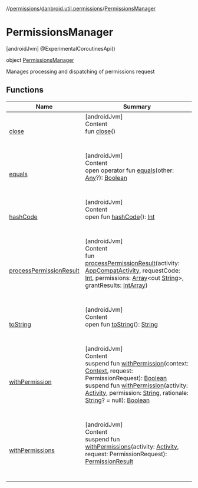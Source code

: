 //[permissions](../../index.md)/[danbroid.util.permissions](../index.md)/[PermissionsManager](index.md)



# PermissionsManager  
 [androidJvm] @ExperimentalCoroutinesApi()  
  
object [PermissionsManager](index.md)

Manages processing and dispatching of permissions request

   


## Functions  
  
|  Name|  Summary| 
|---|---|
| <a name="danbroid.util.permissions/PermissionsManager/close/#/PointingToDeclaration/"></a>[close](close.md)| <a name="danbroid.util.permissions/PermissionsManager/close/#/PointingToDeclaration/"></a>[androidJvm]  <br>Content  <br>fun [close](close.md)()  <br><br><br>
| <a name="kotlin/Any/equals/#kotlin.Any?/PointingToDeclaration/"></a>[equals](index.md#%5Bkotlin%2FAny%2Fequals%2F%23kotlin.Any%3F%2FPointingToDeclaration%2F%5D%2FFunctions%2F-1671723708)| <a name="kotlin/Any/equals/#kotlin.Any?/PointingToDeclaration/"></a>[androidJvm]  <br>Content  <br>open operator fun [equals](index.md#%5Bkotlin%2FAny%2Fequals%2F%23kotlin.Any%3F%2FPointingToDeclaration%2F%5D%2FFunctions%2F-1671723708)(other: [Any](https://kotlinlang.org/api/latest/jvm/stdlib/kotlin/-any/index.html)?): [Boolean](https://kotlinlang.org/api/latest/jvm/stdlib/kotlin/-boolean/index.html)  <br><br><br>
| <a name="kotlin/Any/hashCode/#/PointingToDeclaration/"></a>[hashCode](index.md#%5Bkotlin%2FAny%2FhashCode%2F%23%2FPointingToDeclaration%2F%5D%2FFunctions%2F-1671723708)| <a name="kotlin/Any/hashCode/#/PointingToDeclaration/"></a>[androidJvm]  <br>Content  <br>open fun [hashCode](index.md#%5Bkotlin%2FAny%2FhashCode%2F%23%2FPointingToDeclaration%2F%5D%2FFunctions%2F-1671723708)(): [Int](https://kotlinlang.org/api/latest/jvm/stdlib/kotlin/-int/index.html)  <br><br><br>
| <a name="danbroid.util.permissions/PermissionsManager/processPermissionResult/#androidx.appcompat.app.AppCompatActivity#kotlin.Int#kotlin.Array[kotlin.String]#kotlin.IntArray/PointingToDeclaration/"></a>[processPermissionResult](process-permission-result.md)| <a name="danbroid.util.permissions/PermissionsManager/processPermissionResult/#androidx.appcompat.app.AppCompatActivity#kotlin.Int#kotlin.Array[kotlin.String]#kotlin.IntArray/PointingToDeclaration/"></a>[androidJvm]  <br>Content  <br>fun [processPermissionResult](process-permission-result.md)(activity: [AppCompatActivity](https://developer.android.com/reference/kotlin/androidx/appcompat/app/AppCompatActivity.html), requestCode: [Int](https://kotlinlang.org/api/latest/jvm/stdlib/kotlin/-int/index.html), permissions: [Array](https://kotlinlang.org/api/latest/jvm/stdlib/kotlin/-array/index.html)<out [String](https://kotlinlang.org/api/latest/jvm/stdlib/kotlin/-string/index.html)>, grantResults: [IntArray](https://kotlinlang.org/api/latest/jvm/stdlib/kotlin/-int-array/index.html))  <br><br><br>
| <a name="kotlin/Any/toString/#/PointingToDeclaration/"></a>[toString](index.md#%5Bkotlin%2FAny%2FtoString%2F%23%2FPointingToDeclaration%2F%5D%2FFunctions%2F-1671723708)| <a name="kotlin/Any/toString/#/PointingToDeclaration/"></a>[androidJvm]  <br>Content  <br>open fun [toString](index.md#%5Bkotlin%2FAny%2FtoString%2F%23%2FPointingToDeclaration%2F%5D%2FFunctions%2F-1671723708)(): [String](https://kotlinlang.org/api/latest/jvm/stdlib/kotlin/-string/index.html)  <br><br><br>
| <a name="danbroid.util.permissions/PermissionsManager/withPermission/#android.content.Context#pub.devrel.easypermissions.PermissionRequest/PointingToDeclaration/"></a>[withPermission](with-permission.md)| <a name="danbroid.util.permissions/PermissionsManager/withPermission/#android.content.Context#pub.devrel.easypermissions.PermissionRequest/PointingToDeclaration/"></a>[androidJvm]  <br>Content  <br>suspend fun [withPermission](with-permission.md)(context: [Context](https://developer.android.com/reference/kotlin/android/content/Context.html), request: PermissionRequest): [Boolean](https://kotlinlang.org/api/latest/jvm/stdlib/kotlin/-boolean/index.html)  <br>suspend fun [withPermission](with-permission.md)(activity: [Activity](https://developer.android.com/reference/kotlin/android/app/Activity.html), permission: [String](https://kotlinlang.org/api/latest/jvm/stdlib/kotlin/-string/index.html), rationale: [String](https://kotlinlang.org/api/latest/jvm/stdlib/kotlin/-string/index.html)? = null): [Boolean](https://kotlinlang.org/api/latest/jvm/stdlib/kotlin/-boolean/index.html)  <br><br><br>
| <a name="danbroid.util.permissions/PermissionsManager/withPermissions/#android.app.Activity#pub.devrel.easypermissions.PermissionRequest/PointingToDeclaration/"></a>[withPermissions](with-permissions.md)| <a name="danbroid.util.permissions/PermissionsManager/withPermissions/#android.app.Activity#pub.devrel.easypermissions.PermissionRequest/PointingToDeclaration/"></a>[androidJvm]  <br>Content  <br>suspend fun [withPermissions](with-permissions.md)(activity: [Activity](https://developer.android.com/reference/kotlin/android/app/Activity.html), request: PermissionRequest): [PermissionResult](../-permission-result/index.md)  <br><br><br>

